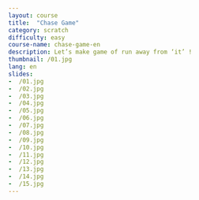 ```yaml
---
layout: course
title:  "Chase Game"
category: scratch
difficulty: easy
course-name: chase-game-en
description: Let’s make game of run away from ‘it’ !
thumbnail: /01.jpg
lang: en
slides:
-  /01.jpg
-  /02.jpg
-  /03.jpg
-  /04.jpg
-  /05.jpg
-  /06.jpg
-  /07.jpg
-  /08.jpg
-  /09.jpg
-  /10.jpg
-  /11.jpg
-  /12.jpg
-  /13.jpg
-  /14.jpg
-  /15.jpg
---
```

